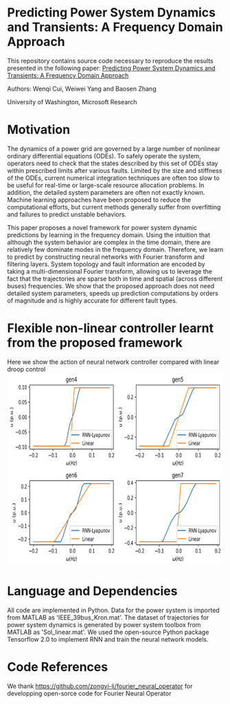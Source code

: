 # Predicting Power System Dynamics and Transients: A Frequency Domain Approach
This repository contains source code necessary to reproduce the results presented in the following paper:
[Predicting Power System Dynamics and Transients: A Frequency Domain Approach](https://arxiv.org/abs/2009.05654)  

Authors: Wenqi Cui, Weiwei Yang and Baosen Zhang  

University of Washington, Microsoft Research 


# Motivation
The dynamics of a power grid are governed by a large number of nonlinear ordinary differential equations (ODEs). To safely operate the system, operators need to check that the states described by this set of ODEs stay within prescribed limits after various faults. Limited by the size and stiffness of the ODEs, current numerical integration techniques are often too slow to be useful for real-time or large-scale resource allocation problems. In addition, the detailed system parameters are often not exactly known. Machine learning approaches have been proposed to reduce the computational efforts, but current methods generally suffer from overfitting and failures to predict unstable behaviors. 

This paper proposes a novel framework for power system dynamic predictions by learning in the frequency domain. Using the intuition that although the system behavior are complex in the time domain, there are relatively few dominate modes in the frequency domain. Therefore, we learn to predict by constructing neural networks with Fourier transform and filtering layers. System topology and fault information are encoded by taking a multi-dimensional Fourier transform, allowing us to leverage the fact that the trajectories are sparse both in time and spatial (across different buses) frequencies. We show that the proposed approach does not need detailed system parameters, speeds up prediction computations by orders of magnitude and is highly accurate for different fault types.  


# Flexible non-linear controller learnt from the proposed framework
Here we show the action of neural network controller compared with linear droop control
<img src="/Action_Mono.png" height="450px" width="700px" >

# Language and Dependencies
All code are implemented in Python. Data for the power system is imported from MATLAB as 'IEEE_39bus_Kron.mat'. The dataset of trajectories for power system dynamics is generated by power system toolbox from MATLAB as 'Sol_linear.mat'. We used the open-source Python package Tensorflow 2.0 to implement RNN and train the neural network models.


# Code References
We thank https://github.com/zongyi-li/fourier_neural_operator for developping open-sorce code for Fourier Neural Operator
